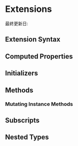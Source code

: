 # Extensions

最終更新日:

## Extension Syntax

## Computed Properties

## Initializers

## Methods

### Mutating Instance Methods

## Subscripts

## Nested Types
